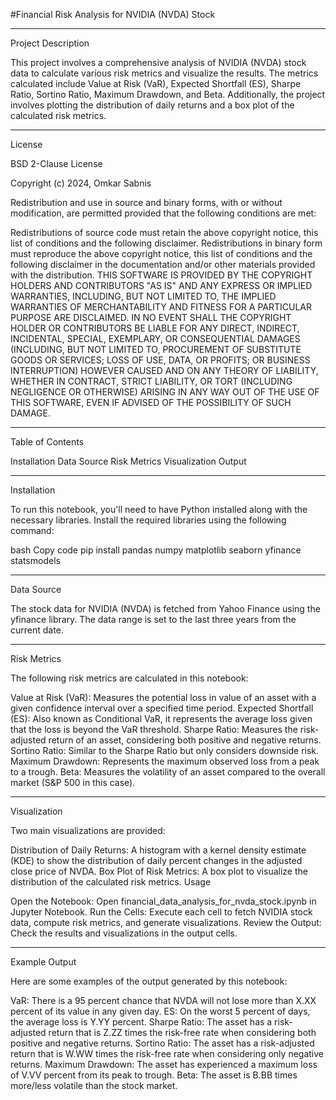 #Financial Risk Analysis for NVIDIA (NVDA) Stock
____________________________________________________________________________________________________________________________________________________________________________________
Project Description

This project involves a comprehensive analysis of NVIDIA (NVDA) stock data to calculate various risk metrics and visualize the results. The metrics calculated include Value at Risk (VaR), Expected Shortfall (ES), Sharpe Ratio, Sortino Ratio, Maximum Drawdown, and Beta. Additionally, the project involves plotting the distribution of daily returns and a box plot of the calculated risk metrics.
____________________________________________________________________________________________________________________________________________________________________________________
License

BSD 2-Clause License

Copyright (c) 2024, Omkar Sabnis

Redistribution and use in source and binary forms, with or without modification, are permitted provided that the following conditions are met:

Redistributions of source code must retain the above copyright notice, this list of conditions and the following disclaimer.
Redistributions in binary form must reproduce the above copyright notice, this list of conditions and the following disclaimer in the documentation and/or other materials provided with the distribution.
THIS SOFTWARE IS PROVIDED BY THE COPYRIGHT HOLDERS AND CONTRIBUTORS "AS IS" AND ANY EXPRESS OR IMPLIED WARRANTIES, INCLUDING, BUT NOT LIMITED TO, THE IMPLIED WARRANTIES OF MERCHANTABILITY AND FITNESS FOR A PARTICULAR PURPOSE ARE DISCLAIMED. IN NO EVENT SHALL THE COPYRIGHT HOLDER OR CONTRIBUTORS BE LIABLE FOR ANY DIRECT, INDIRECT, INCIDENTAL, SPECIAL, EXEMPLARY, OR CONSEQUENTIAL DAMAGES (INCLUDING, BUT NOT LIMITED TO, PROCUREMENT OF SUBSTITUTE GOODS OR SERVICES; LOSS OF USE, DATA, OR PROFITS; OR BUSINESS INTERRUPTION) HOWEVER CAUSED AND ON ANY THEORY OF LIABILITY, WHETHER IN CONTRACT, STRICT LIABILITY, OR TORT (INCLUDING NEGLIGENCE OR OTHERWISE) ARISING IN ANY WAY OUT OF THE USE OF THIS SOFTWARE, EVEN IF ADVISED OF THE POSSIBILITY OF SUCH DAMAGE.
____________________________________________________________________________________________________________________________________________________________________________________
Table of Contents

Installation
Data Source
Risk Metrics
Visualization
Output
____________________________________________________________________________________________________________________________________________________________________________________
Installation

To run this notebook, you'll need to have Python installed along with the necessary libraries. Install the required libraries using the following command:

bash
Copy code
pip install pandas numpy matplotlib seaborn yfinance statsmodels
____________________________________________________________________________________________________________________________________________________________________________________
Data Source

The stock data for NVIDIA (NVDA) is fetched from Yahoo Finance using the yfinance library. The data range is set to the last three years from the current date.
____________________________________________________________________________________________________________________________________________________________________________________
Risk Metrics

The following risk metrics are calculated in this notebook:

Value at Risk (VaR): Measures the potential loss in value of an asset with a given confidence interval over a specified time period.
Expected Shortfall (ES): Also known as Conditional VaR, it represents the average loss given that the loss is beyond the VaR threshold.
Sharpe Ratio: Measures the risk-adjusted return of an asset, considering both positive and negative returns.
Sortino Ratio: Similar to the Sharpe Ratio but only considers downside risk.
Maximum Drawdown: Represents the maximum observed loss from a peak to a trough.
Beta: Measures the volatility of an asset compared to the overall market (S&P 500 in this case).
____________________________________________________________________________________________________________________________________________________________________________________
Visualization

Two main visualizations are provided:

Distribution of Daily Returns: A histogram with a kernel density estimate (KDE) to show the distribution of daily percent changes in the adjusted close price of NVDA.
Box Plot of Risk Metrics: A box plot to visualize the distribution of the calculated risk metrics.
Usage

Open the Notebook: Open financial_data_analysis_for_nvda_stock.ipynb in Jupyter Notebook.
Run the Cells: Execute each cell to fetch NVIDIA stock data, compute risk metrics, and generate visualizations.
Review the Output: Check the results and visualizations in the output cells.
____________________________________________________________________________________________________________________________________________________________________________________
Example Output

Here are some examples of the output generated by this notebook:

VaR: There is a 95 percent chance that NVDA will not lose more than X.XX percent of its value in any given day.
ES: On the worst 5 percent of days, the average loss is Y.YY percent.
Sharpe Ratio: The asset has a risk-adjusted return that is Z.ZZ times the risk-free rate when considering both positive and negative returns.
Sortino Ratio: The asset has a risk-adjusted return that is W.WW times the risk-free rate when considering only negative returns.
Maximum Drawdown: The asset has experienced a maximum loss of V.VV percent from its peak to trough.
Beta: The asset is B.BB times more/less volatile than the stock market.

